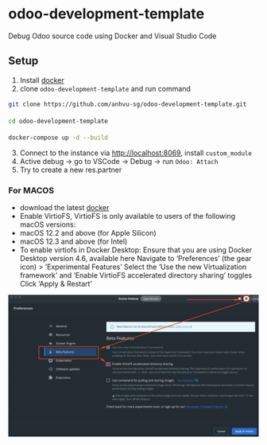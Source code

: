 # odoo-development-template

Debug Odoo source code using Docker and Visual Studio Code

## Setup

1. Install [docker](https://docs.docker.com/engine/install/ubuntu/)
2. clone `odoo-development-template` and run command

```bash
git clone https://github.com/anhvu-sg/odoo-development-template.git

cd odoo-development-template

docker-compose up -d --build
```

3. Connect to the instance via [http://localhost:8069](http://localhost:8069), install `custom_module`
4. Active debug -> go to VSCode -> Debug -> run `Odoo: Attach`
5. Try to create a new res.partner

### For MACOS

- download the latest [docker](https://docs.docker.com/desktop/install/mac-install/)
- Enable VirtioFS, VirtioFS is only available to users of the following macOS versions:
- macOS 12.2 and above (for Apple Silicon)
- macOS 12.3 and above (for Intel)
- To enable virtiofs in Docker Desktop:
Ensure that you are using Docker Desktop version 4.6, available here
Navigate to ‘Preferences’ (the gear icon) > ‘Experimental Features’
Select the ‘Use the new Virtualization framework’ and ‘Enable VirtioFS accelerated directory sharing’ toggles
Click ‘Apply & Restart’

![macos-01](/docs/docker/macos-01.png)
